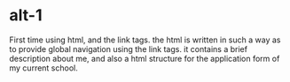 # alt-1
First time using html, and the link tags.
the html is written in such a way as to provide global navigation using the link tags.
it contains a brief description about me, and also a html structure for the application form of my current school.
